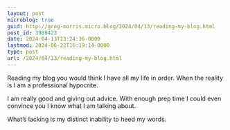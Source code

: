 ```yaml
---
layout: post
microblog: true
guid: http://greg-morris.micro.blog/2024/04/13/reading-my-blog.html
post_id: 3989423
date: 2024-04-13T13:24:36-0000
lastmod: 2024-06-22T16:19:14-0000
type: post
url: /2024/04/13/reading-my-blog.html
---
```

Reading my blog you would think I have all my life in order. When the reality is I am a professional hypocrite. 

I am really good and giving out advice. With enough prep time I could even convince you I know what I am talking about. 

What’s lacking is my distinct inability to heed my words.
